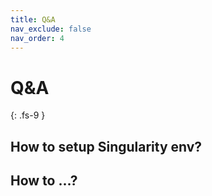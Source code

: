 ```yaml
---
title: Q&A
nav_exclude: false
nav_order: 4
---
```


<!-- prettier-ignore-start -->
# Q&A
{: .fs-9 }
<!-- prettier-ignore-end -->

## How to setup Singularity env?

## How to ...?
